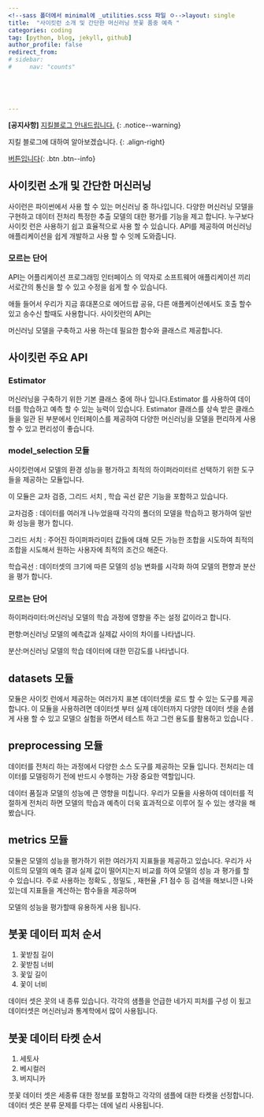 ```yaml
---
<!--sass 폴더에서 minimal에 _utilities.scss 파일 ㅇ-->layout: single
title:  "사이킷런 소개 및 간단한 머신러닝 붓꽃 품중 예측 "
categories: coding
tag: [python, blog, jekyll, github]
author_profile: false
redirect_from:
# sidebar:
#     nav: "counts"





---
```


**[공지사항]** [지킬블로그 안내드립니다.](https://mmistakes.github.io/minimal-mistakes/docs/quick-start-guide/)
{: .notice--warning}

지킬 블로그에 대하여 알아보겠습니다.
{: .align-right}   
<!-- 오른쪽정렬 -->
[버튼입니다](https://google.com){: .btn .btn--info}



## 사이킷런 소개 및 간단한 머신러닝

사이런은 파이썬에서 사용 할 수 있는 머신러닝 중 하나입니다. 다양한 머신러닝 모델을 구현하고 데이터 전처리 특정한 추출 모델의 대한 평가를 기능을 제고 합니다. 누구보다 사이킷 런은 사용하기 쉽고 효율적으로 사용 할 수 있습니다. APl를 제공하여 머신러닝  애플리케이션을 쉽게 개발하고 사용 할 수 잇께 도와줍니다. 



### 모르는 단어 

API는 어플리케이션 프로그래밍 인터페이스 의 약자로 소프트웨어 애플리케이션 끼리 서로간의 통신을 할 수 있고 수정을 쉽게 할 수 있습니다. 

애들 들어서  우리가 지금 휴대폰으로 에어드랍 공유, 다른 애플케이션에서도 호출 할수 있고 송수신  할때도 사용합니다. 사이킷런의 API는 

머신러닝 모델을 구축하고 사용 하는데 필요한 함수와 클래스르 제공합니다. 



## 사이킷런 주요 API  

### Estimator 

머신러닝을 구축하기 위한 기본 클래스 중에 하나 입니다.Estimator 를 사용하여 데이터를 학습하고 예측 할 수 있는 능력이 있습니다. Estimator 클래스를 상속 받은 클래스들을 일관 된 부분에서 인터페이스를 제공하여 다양한 머신러닝을 모델을 편리하게 사용 할 수 있고 편리성이 좋습니다.

### model_selection 모듈

사이킷런에서 모델의 환경 성능을 평가하고 최적의 하이퍼라미터르 선택하기 위한 도구들을 제공하는 모듈입니다.

 이 모듈은 교차 검증, 그리드 서치 , 학습 곡선 같은 기능을 포함하고 있습니다.

교차검증 : 데이터를 여러개 나누었을때 각각의 폴더의 모델을 학습하고 평가하여 일반화 성능을 평가 합니다.

그리드 서치 : 주어진 하이퍼파라미터 값들에 대해 모든 가능한 조합을 시도하여 최적의 조합을 시도해서 원하는 사용자에 최적의 조건으 해준다.

학습곡선 : 데이터셋의 크기에 따른 모델의 성능 변화를 시각화 하여 모델의 편향과 분산을 평가 합니다. 

   

### 모르는 단어 

하이퍼라미터:머신러닝 모델의 학습 과정에 영향을 주는 설정 값이라고 합니다.

편향:머신러닝 모델의 예측값과 실제값 사이의 차이를 나타냅니다.

분산:머신러닝 모델의 학습 데이터에 대한 민감도를 나타냅니다.



## datasets 모듈 

모듈은 사이킷 런에서 제공하는 여러가지 표본 데이터셋을 로드 할 수 있는 도구를 제공합니다. 이 모듈을 사용하려면 데이터셋 부터 실제 데이터까지 다양한 데이터 셋을 손쉡게 사용 할 수 있고 모델으 실험을 하면서 테스트 하고 그런 용도를 활용하고 있습니다 .



## preprocessing 모듈

데이터를 전처리 하는 과정에서 다양한 소스 도구를 제공하는 모듈 입니다.  전처리는 데이터를 모델링하기 전에 반드시 수행하는 가장 중요한 역할입니다.

데이터 품질과 모델의 성능에 큰 영향을 미칩니다. 우리가 모듈을 사용하여 데이터를 적절하게 전처리 하면 모델의 학습과 예측이 더욱 효과적으로 이루어 질 수 있는 생각을 해봤습니다.

##  metrics 모듈

모듈은 모델의 성능을 평가하기 위한 여러가지 지표들을 제공하고 있습니다. 우리가 사이트의 모델의 예측 결과 실제 값이 떨어지는지 비교를 하여 모델의 성능 과 평가를 할 수 있습니다. 주로 사용하는 정확도 , 정밀도 , 재현율 ,F1 점수 등 검색을 해보니깐 나와 있는데 지표들을 계산하는 함수들을 제공하며

모델의 성능을 평가할때 유용하게 사용 됩니다.

## 붓꽃 데이터 피처 순서

1. 꽃받침 길이
2. 꽃받침 너비
3. 꽃잎 길이
4. 꽃이 너비

데이터 셋은 꼿의 내 종류 있습니다. 각각의 샘플을 언급한 네가지 피처를 구성 이 됬고 데이터셋은 머신러닝과 통계학에서 많이 사용됩니다.

## 붓꽃 데이터 타켓 순서

1. 세토사
2. 베시컬러
3. 버지니카

  붓꽃 데이터 셋은 세종류 대한 정보를 포함하고 각각의 샘플에 대한 타켓을 선정합니다. 데이터 셋은 분류 문제를 다루는 데에 널리 사용됩니다.

